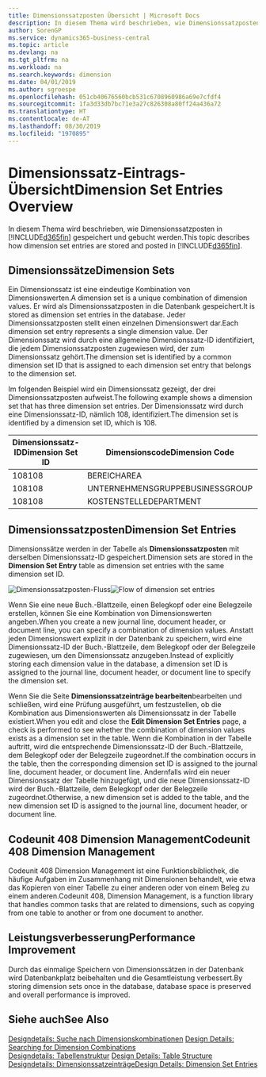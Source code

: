 ```yaml
---
title: Dimensionssatzposten Übersicht | Microsoft Docs
description: In diesem Thema wird beschrieben, wie Dimensionssatzposten in Dynamics 365 gespeichert und gebucht werden.
author: SorenGP
ms.service: dynamics365-business-central
ms.topic: article
ms.devlang: na
ms.tgt_pltfrm: na
ms.workload: na
ms.search.keywords: dimension
ms.date: 04/01/2019
ms.author: sgroespe
ms.openlocfilehash: 051cb40676560bcb531c6708960986a69e7cfdf4
ms.sourcegitcommit: 1fa3d33db7bc71e3a27c826308a80ff24a436a72
ms.translationtype: HT
ms.contentlocale: de-AT
ms.lasthandoff: 08/30/2019
ms.locfileid: "1970895"
---
```

# <a name="dimension-set-entries-overview"></a><span data-ttu-id="7d844-103">Dimensionssatz-Eintrags-Übersicht</span><span class="sxs-lookup"><span data-stu-id="7d844-103">Dimension Set Entries Overview</span></span>
<span data-ttu-id="7d844-104">In diesem Thema wird beschrieben, wie Dimensionssatzposten in [!INCLUDE[d365fin](includes/d365fin_md.md)] gespeichert und gebucht werden.</span><span class="sxs-lookup"><span data-stu-id="7d844-104">This topic describes how dimension set entries are stored and posted in [!INCLUDE[d365fin](includes/d365fin_md.md)].</span></span>  

## <a name="dimension-sets"></a><span data-ttu-id="7d844-105">Dimensionssätze</span><span class="sxs-lookup"><span data-stu-id="7d844-105">Dimension Sets</span></span>  
<span data-ttu-id="7d844-106">Ein Dimensionssatz ist eine eindeutige Kombination von Dimensionswerten.</span><span class="sxs-lookup"><span data-stu-id="7d844-106">A dimension set is a unique combination of dimension values.</span></span> <span data-ttu-id="7d844-107">Er wird als Dimensionssatzposten in die Datenbank gespeichert.</span><span class="sxs-lookup"><span data-stu-id="7d844-107">It is stored as dimension set entries in the database.</span></span> <span data-ttu-id="7d844-108">Jeder Dimensionssatzposten stellt einen einzelnen Dimensionswert dar.</span><span class="sxs-lookup"><span data-stu-id="7d844-108">Each dimension set entry represents a single dimension value.</span></span> <span data-ttu-id="7d844-109">Der Dimensionssatz wird durch eine allgemeine Dimensionssatz-ID identifiziert, die jedem Dimensionssatzposten zugewiesen wird, der zum Dimensionssatz gehört.</span><span class="sxs-lookup"><span data-stu-id="7d844-109">The dimension set is identified by a common dimension set ID that is assigned to each dimension set entry that belongs to the dimension set.</span></span>  

<span data-ttu-id="7d844-110">Im folgenden Beispiel wird ein Dimensionssatz gezeigt, der drei Dimensionssatzposten aufweist.</span><span class="sxs-lookup"><span data-stu-id="7d844-110">The following example shows a dimension set that has three dimension set entries.</span></span> <span data-ttu-id="7d844-111">Der Dimensionssatz wird durch eine Dimensionssatz-ID, nämlich 108, identifiziert.</span><span class="sxs-lookup"><span data-stu-id="7d844-111">The dimension set is identified by a dimension set ID, which is 108.</span></span>  

|<span data-ttu-id="7d844-112">Dimensionssatz-ID</span><span class="sxs-lookup"><span data-stu-id="7d844-112">Dimension Set ID</span></span>|<span data-ttu-id="7d844-113">Dimensionscode</span><span class="sxs-lookup"><span data-stu-id="7d844-113">Dimension Code</span></span>|<span data-ttu-id="7d844-114">Dimensionswertcode</span><span class="sxs-lookup"><span data-stu-id="7d844-114">Dimension Value Code</span></span>|<span data-ttu-id="7d844-115">Dimensionswertname</span><span class="sxs-lookup"><span data-stu-id="7d844-115">Dimension Value Name</span></span>|  
|----------------------|--------------------|--------------------------|--------------------------|  
|<span data-ttu-id="7d844-116">108</span><span class="sxs-lookup"><span data-stu-id="7d844-116">108</span></span>|<span data-ttu-id="7d844-117">BEREICH</span><span class="sxs-lookup"><span data-stu-id="7d844-117">AREA</span></span>|<span data-ttu-id="7d844-118">70</span><span class="sxs-lookup"><span data-stu-id="7d844-118">70</span></span>|<span data-ttu-id="7d844-119">Nordamerika</span><span class="sxs-lookup"><span data-stu-id="7d844-119">America North</span></span>|  
|<span data-ttu-id="7d844-120">108</span><span class="sxs-lookup"><span data-stu-id="7d844-120">108</span></span>|<span data-ttu-id="7d844-121">UNTERNEHMENSGRUPPE</span><span class="sxs-lookup"><span data-stu-id="7d844-121">BUSINESSGROUP</span></span>|<span data-ttu-id="7d844-122">POS1</span><span class="sxs-lookup"><span data-stu-id="7d844-122">HOME</span></span>|<span data-ttu-id="7d844-123">Start</span><span class="sxs-lookup"><span data-stu-id="7d844-123">Home</span></span>|  
|<span data-ttu-id="7d844-124">108</span><span class="sxs-lookup"><span data-stu-id="7d844-124">108</span></span>|<span data-ttu-id="7d844-125">KOSTENSTELLE</span><span class="sxs-lookup"><span data-stu-id="7d844-125">DEPARTMENT</span></span>|<span data-ttu-id="7d844-126">VERKAUF</span><span class="sxs-lookup"><span data-stu-id="7d844-126">SALES</span></span>|<span data-ttu-id="7d844-127">Verkauf</span><span class="sxs-lookup"><span data-stu-id="7d844-127">Sales</span></span>|  

## <a name="dimension-set-entries"></a><span data-ttu-id="7d844-128">Dimensionssatzposten</span><span class="sxs-lookup"><span data-stu-id="7d844-128">Dimension Set Entries</span></span>  
<span data-ttu-id="7d844-129">Dimensionssätze werden in der Tabelle als **Dimensionssatzposten** mit derselben Dimensionssatz-ID gespeichert.</span><span class="sxs-lookup"><span data-stu-id="7d844-129">Dimension sets are stored in the **Dimension Set Entry** table as dimension set entries with the same dimension set ID.</span></span>  

<span data-ttu-id="7d844-130">![Dimensionssatzposten-Fluss](media/dimensionentrynav7.png "Dimensionssatzposten-Fluss")</span><span class="sxs-lookup"><span data-stu-id="7d844-130">![Flow of dimension set entries](media/dimensionentrynav7.png "Flow of dimension set entries")</span></span>  

<span data-ttu-id="7d844-131">Wenn Sie eine neue Buch.-Blattzeile, einen Belegkopf oder eine Belegzeile erstellen, können Sie eine Kombination von Dimensionswerten angeben.</span><span class="sxs-lookup"><span data-stu-id="7d844-131">When you create a new journal line, document header, or document line, you can specify a combination of dimension values.</span></span> <span data-ttu-id="7d844-132">Anstatt jeden Dimensionswert explizit in der Datenbank zu speichern, wird eine Dimensionssatz-ID der Buch.-Blattzeile, dem Belegkopf oder der Belegzeile zugewiesen, um den Dimensionssatz anzugeben.</span><span class="sxs-lookup"><span data-stu-id="7d844-132">Instead of explicitly storing each dimension value in the database, a dimension set ID is assigned to the journal line, document header, or document line to specify the dimension set.</span></span>  

<span data-ttu-id="7d844-133">Wenn Sie die Seite **Dimensionssatzeinträge bearbeiten**bearbeiten und schließen, wird eine Prüfung ausgeführt, um festzustellen, ob die Kombination aus Dimensionswerten als Dimensionssatz in der Tabelle existiert.</span><span class="sxs-lookup"><span data-stu-id="7d844-133">When you edit and close the **Edit Dimension Set Entries** page, a check is performed to see whether the combination of dimension values exists as a dimension set in the table.</span></span> <span data-ttu-id="7d844-134">Wenn die Kombination in der Tabelle auftritt, wird die entsprechende Dimensionssatz-ID der Buch.-Blattzeile, dem Belegkopf oder der Belegzeile zugeordnet.</span><span class="sxs-lookup"><span data-stu-id="7d844-134">If the combination occurs in the table, then the corresponding dimension set ID is assigned to the journal line, document header, or document line.</span></span> <span data-ttu-id="7d844-135">Andernfalls wird ein neuer Dimensionssatz der Tabelle hinzugefügt, und die neue Dimensionssatz-ID wird der Buch.-Blattzeile, dem Belegkopf oder der Belegzeile zugeordnet.</span><span class="sxs-lookup"><span data-stu-id="7d844-135">Otherwise, a new dimension set is added to the table, and the new dimension set ID is assigned to the journal line, document header, or document line.</span></span>

## <a name="codeunit-408-dimension-management"></a><span data-ttu-id="7d844-136">Codeunit 408 Dimension Management</span><span class="sxs-lookup"><span data-stu-id="7d844-136">Codeunit 408 Dimension Management</span></span>
<span data-ttu-id="7d844-137">Codeunit 408 Dimension Management ist eine Funktionsbibliothek, die häufige Aufgaben im Zusammenhang mit Dimensionen behandelt, wie etwa das Kopieren von einer Tabelle zu einer anderen oder von einem Beleg zu einem anderen.</span><span class="sxs-lookup"><span data-stu-id="7d844-137">Codeunit 408, Dimension Management, is a function library that handles common tasks that are related to dimensions, such as copying from one table to another or from one document to another.</span></span>

## <a name="performance-improvement"></a><span data-ttu-id="7d844-138">Leistungsverbesserung</span><span class="sxs-lookup"><span data-stu-id="7d844-138">Performance Improvement</span></span>  
<span data-ttu-id="7d844-139">Durch das einmalige Speichern von Dimensionssätzen in der Datenbank wird Datenbankplatz beibehalten und die Gesamtleistung verbessert.</span><span class="sxs-lookup"><span data-stu-id="7d844-139">By storing dimension sets once in the database, database space is preserved and overall performance is improved.</span></span>  

## <a name="see-also"></a><span data-ttu-id="7d844-140">Siehe auch</span><span class="sxs-lookup"><span data-stu-id="7d844-140">See Also</span></span>  
<span data-ttu-id="7d844-141">[Designdetails: Suche nach Dimensionskombinationen](design-details-searching-for-dimension-combinations.md) </span><span class="sxs-lookup"><span data-stu-id="7d844-141">[Design Details: Searching for Dimension Combinations](design-details-searching-for-dimension-combinations.md) </span></span>  
<span data-ttu-id="7d844-142">[Designdetails: Tabellenstruktur](design-details-table-structure.md) </span><span class="sxs-lookup"><span data-stu-id="7d844-142">[Design Details: Table Structure](design-details-table-structure.md) </span></span>  
[<span data-ttu-id="7d844-143">Designdetails: Dimensionssatzeinträge</span><span class="sxs-lookup"><span data-stu-id="7d844-143">Design Details: Dimension Set Entries</span></span>](design-details-dimension-set-entries.md)   
